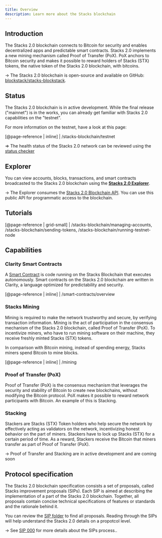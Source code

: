 ```yaml
---
title: Overview
description: Learn more about the Stacks blockchain
---
```


## Introduction

The Stacks 2.0 blockchain connects to Bitcoin for security and enables decentralized apps and predictable smart contracts. Stacks 2.0 implements a new mining mechanism called Proof of Transfer (PoX). PoX anchors to Bitcoin security and makes it possible to reward holders of Stacks (STX) tokens, the native token of the Stacks 2.0 blockchain, with bitcoins.

-> The Stacks 2.0 blockchain is open-source and available on GitHub: [blockstack/stacks-blockstack](https://github.com/blockstack/stacks-blockchain).

## Status

The Stacks 2.0 blockchain is in active development. While the final release ("mainnet") is in the works, you can already get familiar with Stacks 2.0 capabilities on the "testnet".

For more information on the testnet, have a look at this page:

[@page-reference | inline]
| /stacks-blockchain/testnet

=> The health status of the Stacks 2.0 network can be reviewed using the [status checker](/stacks-blockchain/network#health-check)

## Explorer

You can view accounts, blocks, transactions, and smart contracts broadcasted to the Stacks 2.0 blockchain using the [**Stacks 2.0 Explorer**](https://testnet-explorer.blockstack.org/).

-> The Explorer consumes the [Stacks 2.0 Blockchain API](https://blockstack.github.io/stacks-blockchain-api/). You can use this public API for programmatic access to the blockchain.

## Tutorials

[@page-reference | grid-small]
| /stacks-blockchain/managing-accounts, /stacks-blockchain/sending-tokens, /stacks-blockchain/running-testnet-node

## Capabilities

### Clarity Smart Contracts

A [Smart Contract](https://academy.binance.com/glossary/smart-contract) is code running on the Stacks Blockchain that executes autonomously. Smart contracts on the Stacks 2.0 blockchain are written in Clarity, a language optimized for predictability and security.

[@page-reference | inline]
| /smart-contracts/overview

### Stacks Mining

Mining is required to make the network trustworthy and secure, by verifying transaction information. Mining is the act of participation in the consensus mechanism of the Stacks 2.0 blockchain, called Proof of Transfer (PoX). To incentivize miners, who have to run mining software on their machine, they receive freshly minted Stacks (STX) tokens.

In comparison with Bitcoin mining, instead of spending energy, Stacks miners spend Bitcoin to mine blocks.

[@page-reference | inline]
| /mining

### Proof of Transfer (PoX)

Proof of Transfer (PoX) is the consensus mechanism that leverages the security and stability of Bitcoin to create new
blockchains, without modifying the Bitcoin protocol. PoX makes it possible to reward network participants with Bitcoin.
An example of this is Stacking.

### Stacking

Stackers are Stacks (STX) Token holders who help secure the network by effectively acting as validators on the network, incentivizing honest behavior on the part of miners. Stackers have to lock up Stacks (STX) for a certain period of time. As a reward, Stackers receive the Bitcoin that miners transfer as part of Proof of Transfer (PoX).

-> Proof of Transfer and Stacking are in active development and are coming soon

## Protocol specification

The Stacks 2.0 blockchain specification consists a set of proposals, called Stacks improvement proposals (SIPs). Each SIP is aimed at describing the implementation of a part of the Stacks 2.0 blockchain. Together, all proposals contain concise technical specifications of features or standards and the rationale
behind it.

You can review the [SIP folder](https://github.com/blockstack/stacks-blockchain/blob/master/sip/) to find all proposals. Reading through the SIPs will help understand the Stacks 2.0 details on a propotcol level.

-> See [SIP 000](https://github.com/blockstack/stacks-blockchain/blob/master/sip/sip-000-stacks-improvement-proposal-process.md) for more details about the SIPs process..
